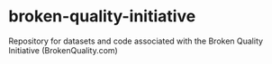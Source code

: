 # broken-quality-initiative
Repository for datasets and code associated with the Broken Quality Initiative (BrokenQuality.com)
